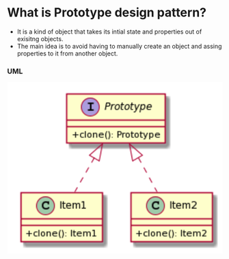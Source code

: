 # What is Prototype design pattern?
- It is a kind of object that takes its intial state and properties out of exisitng objects.
- The main idea is to avoid having to manually create an object and assing properties to it from another object.

### UML

![Prototype UML](./Prototype-uml.png)
